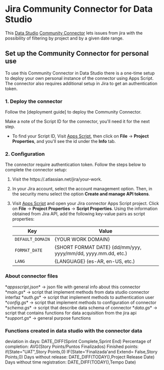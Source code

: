 # Jira Community Connector for Data Studio

This [Data Studio] [Community Connector] lets issues from jira with the possibility of filtering by project and by a given date range.

## Set up the Community Connector for personal use

To use this Community Connector in Data Studio there is a one-time setup to
deploy your own personal instance of the connector using Apps Script. The
connector also requires additional setup in Jira to get an authentication token.

### 1. Deploy the connector

Follow the [deployment guide] to deploy the Community Connector.

Make a note of the Script ID for the connector, you'll need it for the next
step.

- To find your Script ID, Visit [Apps Script], then click on
  **File** -> **Project Properties**, and you'll see the id under the **Info**
  tab.

### 2. Configuration

The connector require authentication token. Follow the steps below to
complete the connector setup:

1.  Visit the https://<your-domain>.atlassian.net/jira/your-work.
2.  In your Jira account, select the account management option. 
    Then, in the security menu select the option **Create and manage API tokens**.

3. Visit [Apps Script] and open your Jira connector Apps Script project.
   Click on **File** -> **Project Properties** -> **Script Properties**.
   Using the information obtained from Jira API, add the following key-value
   pairs as script properties:

   Key                   | Value
   ----------------------|----------------------
    `DEFAULT_DOMAIN`     | {YOUR WORK DOMAIN} 
    `FORMAT_DATE`        | {SHORT FORMAT DATE} (dd/mm/yyy, yyyy/mm/dd, yyyy.mm.dd, etc.)    
    `LANG`               | {LANGUAGE} (es-AR, en-US, etc.)    

### About connector files

\**appsscript.json** -> json file with general info about this connector
\**main.gs** -> script that implement methods from data studio connector interfaz
\**auth.gs** -> script that implement methods to authentication user
\**config.gs** -> script that implement methods to configuration of connector
\**schema.gs** -> script that describe data schema of connector
\**data.gs** -> script that contains functions for data acquisition from the jira api
\**support.gs** -> general purpose functions

### Functions created in data studio with the connector data

deviation in days:
  DATE_DIFF(Sprint Complete,Sprint End)
Percentage of completion:
  AVG(Story Points/Puntos Finalizados)
Finished points:
  if(State="UAT",Story Points,0)
  IF(State='Finalizada'and Extend= False,Story Points,0)
Days without release:
  DATE_DIFF(TODAY(),Project Release Date)
Days without time registration:
  DATE_DIFF(TODAY(),Tempo Date)



[Data Studio]: https://datastudio.google.com
[Community Connector]: https://developers.google.com/datastudio/connector
[Jira API]:https://developer.atlassian.com/cloud/jira/platform/rest/v3/intro/
[Apps Script]: https://script.google.com
[Use a Community Connector]: https://developers.google.com/datastudio/connector/use
